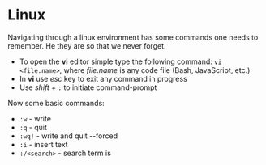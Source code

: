 # Linux
Navigating through a linux environment has some commands one needs to remember. He they are so that we never forget.

* To open the **vi** editor simple type the following command: `vi <file.name>`, 
where _file.name_ is any code file (Bash, JavaScript, etc.)
* In **vi** use _esc_ key to exit any command in progress
* Use _shift_ + `:` to initiate command-prompt

Now some basic commands:
* `:w` - write
* `:q` - quit
* `:wq!` - write and quit --forced
* `:i` - insert text
* `:/<search>` - search term is _<search>_

